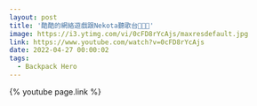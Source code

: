 ```yaml
---
layout: post
title: '酷酷的網絡遊戲跟Nekota聽歌台🎵🎶✨'
image: https://i3.ytimg.com/vi/0cFD8rYcAjs/maxresdefault.jpg
link: https://www.youtube.com/watch?v=0cFD8rYcAjs
date: 2022-04-27 00:00:02
tags:
  - Backpack Hero
---
```


{% youtube page.link %}
